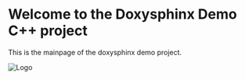 # Welcome to the Doxysphinx Demo C++ project

This is the mainpage of the doxysphinx demo project.

![Logo](../../../../_static/doxysphinx_logo.svg)

